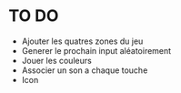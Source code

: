 # TO DO

 + Ajouter les quatres zones du jeu
 + Generer le prochain input aléatoirement
 + Jouer les couleurs
 + Associer un son a chaque touche
 + Icon